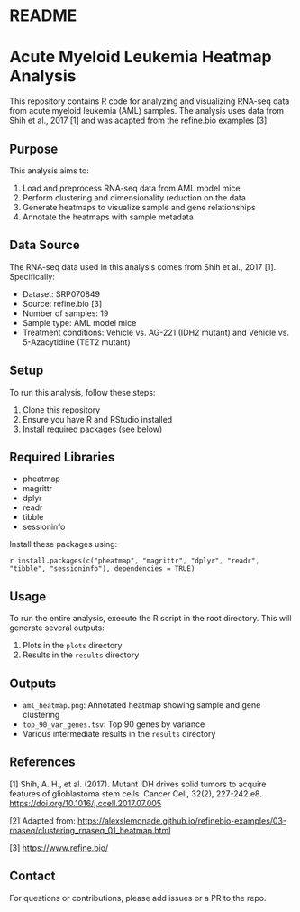 # README

# Acute Myeloid Leukemia Heatmap Analysis

This repository contains R code for analyzing and visualizing RNA-seq data from acute myeloid leukemia (AML) samples. The analysis uses data from Shih et al., 2017 [1] and was adapted from the refine.bio examples [3].

## Purpose

This analysis aims to:

1. Load and preprocess RNA-seq data from AML model mice
2. Perform clustering and dimensionality reduction on the data
3. Generate heatmaps to visualize sample and gene relationships
4. Annotate the heatmaps with sample metadata

## Data Source

The RNA-seq data used in this analysis comes from Shih et al., 2017 [1]. Specifically:

- Dataset: SRP070849
- Source: refine.bio [3]
- Number of samples: 19
- Sample type: AML model mice
- Treatment conditions: Vehicle vs. AG-221 (IDH2 mutant) and Vehicle vs. 5-Azacytidine (TET2 mutant)

## Setup

To run this analysis, follow these steps:

1. Clone this repository
2. Ensure you have R and RStudio installed
3. Install required packages (see below)

## Required Libraries

- pheatmap
- magrittr
- dplyr
- readr
- tibble
- sessioninfo

Install these packages using:

`r install.packages(c("pheatmap", "magrittr", "dplyr", "readr", "tibble", "sessioninfo"), dependencies = TRUE)`


## Usage

To run the entire analysis, execute the R script in the root directory. This will generate several outputs:

1. Plots in the `plots` directory
2. Results in the `results` directory

## Outputs

- `aml_heatmap.png`: Annotated heatmap showing sample and gene clustering
- `top_90_var_genes.tsv`: Top 90 genes by variance
- Various intermediate results in the `results` directory

## References

[1] Shih, A. H., et al. (2017). Mutant IDH drives solid tumors to acquire features of glioblastoma stem cells. Cancer Cell, 32(2), 227-242.e8. https://doi.org/10.1016/j.ccell.2017.07.005

[2] Adapted from: https://alexslemonade.github.io/refinebio-examples/03-rnaseq/clustering_rnaseq_01_heatmap.html

[3] https://www.refine.bio/

## Contact

For questions or contributions, please add issues or a PR to the repo. 

